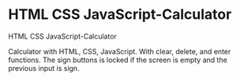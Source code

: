 # HTML CSS JavaScript-Calculator
HTML CSS JavaScript-Calculator

Calculator with HTML, CSS, JavaScript. 
With clear, delete, and enter functions. 
The sign buttons is locked if the screen is empty and the previous input is sign.
